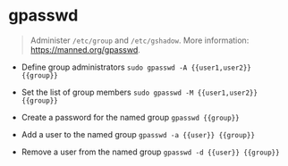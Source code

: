 # gpasswd
> Administer `/etc/group` and `/etc/gshadow`.
> More information: <https://manned.org/gpasswd>.

- Define group administrators
`sudo gpasswd -A {{user1,user2}} {{group}}`

- Set the list of group members
`sudo gpasswd -M {{user1,user2}} {{group}}`

- Create a password for the named group
`gpasswd {{group}}`

- Add a user to the named group
`gpasswd -a {{user}} {{group}}`

- Remove a user from the named group
`gpasswd -d {{user}} {{group}}`
